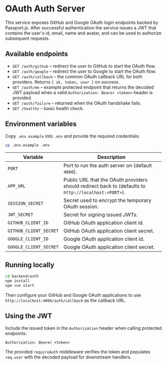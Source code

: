 # OAuth Auth Server

This service exposes GitHub and Google OAuth login endpoints backed by Passport.js. After successful authentication the service issues a JWT that contains the user's id, email, name and avatar, and can be used to authorize subsequent requests.

## Available endpoints

- `GET /auth/github` – redirect the user to GitHub to start the OAuth flow.
- `GET /auth/google` – redirect the user to Google to start the OAuth flow.
- `GET /auth/callback` – the common OAuth callback URL for both providers. Returns `{ ok, token, user }` on success.
- `GET /auth/me` – example protected endpoint that returns the decoded JWT payload when a valid `Authorization: Bearer <token>` header is provided.
- `GET /auth/failure` – returned when the OAuth handshake fails.
- `GET /healthz` – basic health check.

## Environment variables

Copy `.env.example` into `.env` and provide the required credentials:

```bash
cp .env.example .env
```

| Variable | Description |
| --- | --- |
| `PORT` | Port to run the auth server on (default `4000`). |
| `APP_URL` | Public URL that the OAuth providers should redirect back to (defaults to `http://localhost:<PORT>`). |
| `SESSION_SECRET` | Secret used to encrypt the temporary OAuth session. |
| `JWT_SECRET` | Secret for signing issued JWTs. |
| `GITHUB_CLIENT_ID` | GitHub OAuth application client id. |
| `GITHUB_CLIENT_SECRET` | GitHub OAuth application client secret. |
| `GOOGLE_CLIENT_ID` | Google OAuth application client id. |
| `GOOGLE_CLIENT_SECRET` | Google OAuth application client secret. |

## Running locally

```bash
cd backend/auth
npm install
npm run start
```

Then configure your GitHub and Google OAuth applications to use `http://localhost:4000/auth/callback` as the callback URL.

## Using the JWT

Include the issued token in the `Authorization` header when calling protected endpoints:

```http
Authorization: Bearer <token>
```

The provided `requireAuth` middleware verifies the token and populates `req.user` with the decoded payload for downstream handlers.
